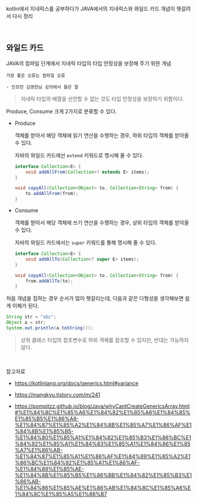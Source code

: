 kotlin에서 지네릭스를 공부하다가 JAVA에서의 지네릭스와 와일드 카드 개념이 헷갈려서 다시 정리

<br>

## 와일드 카드

JAVA의 컴파일 단계에서 지네릭 타입의 타입 안정성을 보장해 주기 위한 개념

```
가장 좋은 오류는 컴파일 오류

- 인프런 김영한님 강의에서 들은 말
```

> 지네릭 타입의 배열을 선언할 수 없는 것도 타입 안정성을 보장하기 위함이다.

Produce, Consume 크게 2가지로 분류할 수 있다.

- Produce

  객체를 받아서 해당 객체에 읽기 연산을 수행하는 경우, 하위 타입의 객체를 받아올 수 있다.

  자바의 와일드 카드에선 `extend` 키워드로 명시해 줄 수 있다.

  ```java
  interface Collection<E> {
      void addAllFrom(Collection<? extends E> items);
  }

  void copyAll(Collection<Object> to, Collection<String> from) {
      to.addAllFrom(from);
  }
  ```

- Consume

  객체를 받아서 해당 객체에 쓰기 연산을 수행하는 경우, 상위 타입의 객체를 받아올 수 있다.

  자바의 와일드 카드에서는 `super` 키워드를 통해 명시해 줄 수 있다.

  ```java
  interface Collection<E> {
      void addAllTo(Collection<? super E> items);
  }

  void copyAll(Collection<Object> to, Collection<String> from) {
      from.addAllTo(to);
  }
  ```

처음 개념을 접하는 경우 순서가 많이 헷갈리는데, 다음과 같은 다형성을 생각해보면 쉽게 이해가 된다.

```java
String str = "abc";
Object a = str;
System.out.println(a.toString());
```

> 상위 클래스 타입의 참조변수로 하위 객체를 참조할 수 있지만, 반대는 가능하지 않다.

<br>

참고자료

- https://kotlinlang.org/docs/generics.html#variance

- https://mangkyu.tistory.com/m/241

- https://pompitzz.github.io/blog/Java/whyCantCreateGenericsArray.html#%E1%84%8C%E1%85%A6%E1%84%82%E1%85%A6%E1%84%85%E1%85%B5%E1%86%A8-%E1%84%87%E1%85%A2%E1%84%8B%E1%85%A7%E1%86%AF%E1%84%8B%E1%85%B5-%E1%84%80%E1%85%A1%E1%84%82%E1%85%B3%E1%86%BC%E1%84%92%E1%85%A1%E1%84%83%E1%85%A1%E1%84%86%E1%85%A7%E1%86%AB-%E1%84%87%E1%85%A1%E1%86%AF%E1%84%89%E1%85%A2%E1%86%BC%E1%84%92%E1%85%A1%E1%86%AF-%E1%84%89%E1%85%AE-%E1%84%8B%E1%85%B5%E1%86%BB%E1%84%82%E1%85%B3%E1%86%AB-%E1%84%86%E1%85%AE%E1%86%AB%E1%84%8C%E1%85%A6%E1%84%8C%E1%85%A5%E1%86%B7